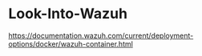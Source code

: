 # Look-Into-Wazuh
https://documentation.wazuh.com/current/deployment-options/docker/wazuh-container.html
